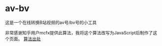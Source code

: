 # av-bv
这是一个在线转换B站视频的av号/bv号的小工具

非常感谢知乎用户mcfx提供此算法，我将这个算法改写为JavaScript后制作了这个页面。
[算法出处](https://www.zhihu.com/question/381784377/answer/1099438784)